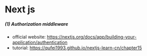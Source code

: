 # Next js

##### (1) Authorization middleware

- official website: https://nextjs.org/docs/app/building-your-application/authentication
- tutorial: https://qufei1993.github.io/nextjs-learn-cn/chapter15
